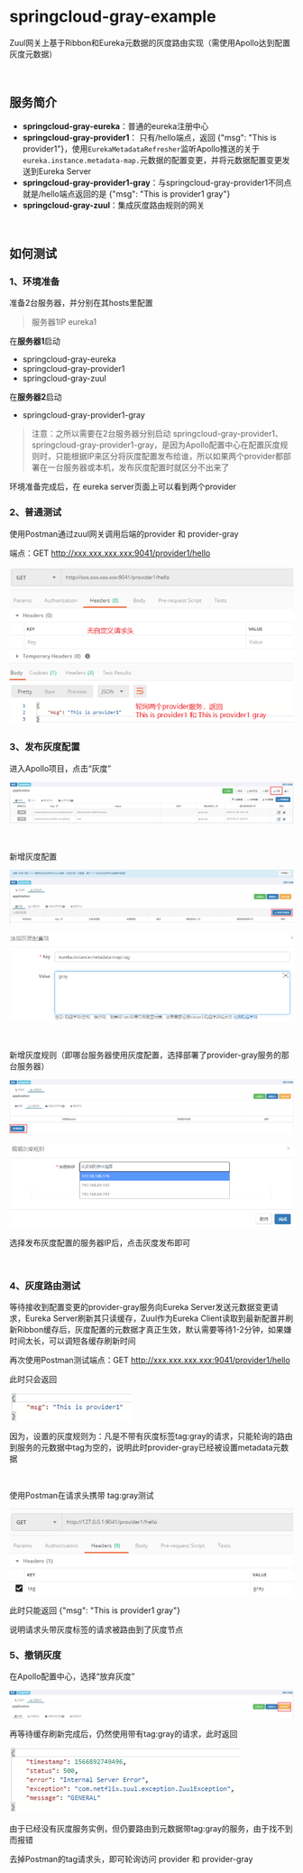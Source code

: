 # springcloud-gray-example
Zuul网关上基于Ribbon和Eureka元数据的灰度路由实现（需使用Apollo达到配置灰度元数据）

<br>

## 服务简介

- **springcloud-gray-eureka**：普通的eureka注册中心
- **springcloud-gray-provider1**： 只有/hello端点，返回 {"msg": "This is provider1"}，使用`EurekaMetadataRefresher`监听Apollo推送的关于`eureka.instance.metadata-map.`元数据的配置变更，并将元数据配置变更发送到Eureka Server
- **springcloud-gray-provider1-gray**：与springcloud-gray-provider1不同点就是/hello端点返回的是 {"msg": "This is provider1 gray"}
- **springcloud-gray-zuul**：集成灰度路由规则的网关

<br>

## 如何测试

### 1、环境准备

准备2台服务器，并分别在其hosts里配置

> 服务器1IP       eureka1

在**服务器1**启动

- springcloud-gray-eureka
- springcloud-gray-provider1
- springcloud-gray-zuul

在**服务器2**启动

- springcloud-gray-provider1-gray

> 注意：之所以需要在2台服务器分别启动 springcloud-gray-provider1、springcloud-gray-provider1-gray，是因为Apollo配置中心在配置灰度规则时，只能根据IP来区分将灰度配置发布给谁，所以如果两个provider都部署在一台服务器或本机，发布灰度配置时就区分不出来了

环境准备完成后，在 eureka server页面上可以看到两个provider

### 2、普通测试

使用Postman通过zuul网关调用后端的provider 和 provider-gray

端点：GET  http://xxx.xxx.xxx.xxx:9041/provider1/hello

![1566889601799](images\1566889601799.png)

### 3、发布灰度配置

进入Apollo项目，点击“灰度”

![](images\Snipaste_2019-08-27_15-34-52.png)

<br>

新增灰度配置

![1566891690955](images\1566891690955.png)

![](images/Snipaste_2019-08-27_15-42-23.png)

<br>

新增灰度规则（即哪台服务器使用灰度配置，选择部署了provider-gray服务的那台服务器）

![](images/Snipaste_2019-08-27_15-43-28.png)

![](images/Snipaste_2019-08-27_15-44-45.png)

选择发布灰度配置的服务器IP后，点击灰度发布即可

<br>

### 4、灰度路由测试

等待接收到配置变更的provider-gray服务向Eureka Server发送元数据变更请求，Eureka Server刷新其只读缓存，Zuul作为Eureka Client读取到最新配置并刷新Ribbon缓存后，灰度配置的元数据才真正生效，默认需要等待1-2分钟，如果嫌时间太长，可以调短各缓存刷新时间

再次使用Postman测试端点：GET  http://xxx.xxx.xxx.xxx:9041/provider1/hello

此时只会返回

![](images/Snipaste_2019-08-27_15-54-21.png)

因为，设置的灰度规则为：凡是不带有灰度标签tag:gray的请求，只能轮询的路由到服务的元数据中tag为空的，说明此时provider-gray已经被设置metadata元数据

<br>

使用Postman在请求头携带 tag:gray测试

![](images/Snipaste_2019-08-27_15-58-39.png)

此时只能返回  {"msg": "This is provider1 gray"}

说明请求头带灰度标签的请求被路由到了灰度节点

### 5、撤销灰度

在Apollo配置中心，选择“放弃灰度”

![](images/Snipaste_2019-08-27_16-01-40.png)

再等待缓存刷新完成后，仍然使用带有tag:gray的请求，此时返回

![](images/Snipaste_2019-08-27_16-02-45.png)

由于已经没有灰度服务实例，但仍要路由到元数据带tag:gray的服务，由于找不到而报错

去掉Postman的tag请求头，即可轮询访问 provider 和 provider-gray

